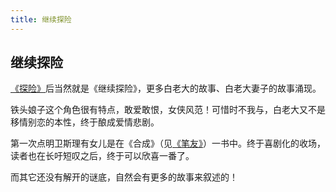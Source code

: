 ```yaml
---
title: 继续探险
---
```


## 继续探险

[《探险》](../073)后当然就是《继续探险》，更多白老大的故事、白老大妻子的故事涌现。

铁头娘子这个角色很有特点，敢爱敢恨，女侠风范！可惜时不我与，白老大又不是移情别恋的本性，终于酿成爱情悲剧。

第一次点明卫斯理有女儿是在《合成》（见[《笔友》](../027)）一书中。终于喜剧化的收场，读者也在长吁短叹之后，终于可以欣喜一番了。

而其它还没有解开的谜底，自然会有更多的故事来叙述的！